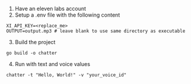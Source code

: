 1. Have an eleven labs account
2. Setup a .env file with the following content
```
XI_API_KEY=<replace_me>
OUTPUT=output.mp3 # leave blank to use same directory as executable
```
3. Build the project
```
go build -o chatter
```

4. Run with text and voice values
```
chatter -t "Hello, World!" -v "your_voice_id"
```